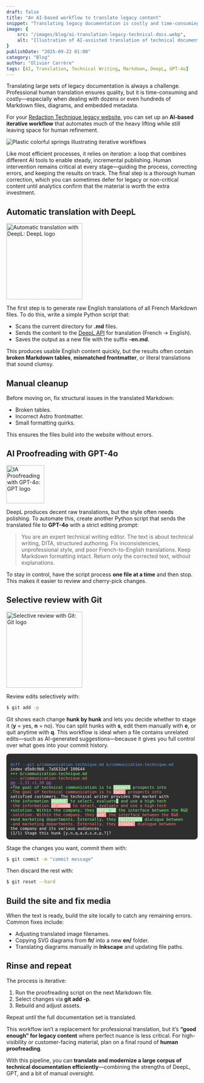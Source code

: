 ```yaml
---
draft: false
title: "An AI-based workflow to translate legacy content"
snippet: "Translating legacy documentation is costly and time-consuming. This post shows how I combined DeepL, GPT-4o, and a bit of manual editing to efficiently translate French Markdown files into polished English—good enough for legacy content and easy to iterate."
image: {
    src: "/images/blog/ai-translation-legacy-technical-docs.webp",
    alt: "Illustration of AI-assisted translation of technical documentation"
}
publishDate: "2025-09-22 01:00"
category: "Blog"
author: "Olivier Carrère"
tags: [AI, Translation, Technical Writing, Markdown, DeepL, GPT-4o]
---
```


Translating large sets of legacy documentation is always a challenge. Professional human translation ensures quality, but it is time-consuming and costly—especially when dealing with dozens or even hundreds of Markdown files, diagrams, and embedded metadata.

For your [Redaction Technique legacy website](https://docs.redaction-technique.org/), you can set up an **AI-based iterative workflow** that automates much of the heavy lifting while still leaving space for human refinement.

![Plastic colorful springs illustrating iterative workflows](/images/blog/ai-translation-legacy-technical-docs-large.webp)

Like most efficient processes, it relies on iteration: a loop that combines different AI tools to enable steady, incremental publishing. Human intervention remains critical at every stage—guiding the process, correcting errors, and keeping the results on track. The final step is a thorough human correction, which you can sometimes defer for legacy or non-critical content until analytics confirm that the material is worth the extra investment.

## Automatic translation with DeepL

<img src="/images/blog/DeepL_logo.svg" alt="Automatic translation with DeepL: DeepL logo" width="200">

The first step is to generate raw English translations of all French Markdown files. To do this, write a simple Python script that:

* Scans the current directory for **.md** files.
* Sends the content to the [DeepL API](https://www.deepl.com/docs-api) for translation (French → English).
* Saves the output as a new file with the suffix **-en.md**.

This produces usable English content quickly, but the results often contain **broken Markdown tables**, **mismatched frontmatter**, or literal translations that sound clumsy.

## Manual cleanup

Before moving on, fix structural issues in the translated Markdown:

* Broken tables.
* Incorrect Astro frontmatter.
* Small formatting quirks.

This ensures the files build into the website without errors.

## AI Proofreading with GPT-4o

<img src="/images/blog/ChatGPT-Logo.svg" alt="IA Proofreading with GPT-4o: GPT logo" width="100">

DeepL produces decent raw translations, but the style often needs polishing. To automate this, create another Python script that sends the translated file to **GPT-4o** with a strict editing prompt:

<blockquote>You are an expert technical writing editor. The text is about technical writing, DITA, structured authoring. Fix inconsistencies, unprofessional style, and poor French-to-English translations. Keep Markdown formatting intact. Return only the corrected text, without explanations.
</blockquote>

To stay in control, have the script process **one file at a time** and then stop. This makes it easier to review and cherry-pick changes.

## Selective review with Git

<img src="/images/blog/Git-logo.svg" alt="Selective review with Git: Git logo" width="200">

Review edits selectively with:

```bash
$ git add -p
```

Git shows each change **hunk by hunk** and lets you decide whether to stage it (**y** = yes, **n** = no). You can split hunks with **s**, edit them manually with **e**, or quit anytime with **q**. This workflow is ideal when a file contains unrelated edits—such as AI-generated suggestions—because it gives you full control over what goes into your commit history.

<div style="background-color:#2e2e2e; color:#ffffff; font-family: monospace; font-size: 0.75em; padding: 1em; white-space: pre-wrap; border-radius: 8px;">
<span style="color:#4da6ff;">diff --git a/communication-technique.md b/communication-technique.md</span>
index d5b0c9b8..7a5632af 100644
<span style="color:#7fff7f;">+++ b/communication-technique.md</span>
<span style="color:#ff7f7f;">--- a/communication-technique.md</span>
<span style="color:#b266ff;">@@ -1,31 +1,30 @@</span>
<span style="color:#7fff7f;">+The goal of technical communication is to <span style="color:#ffffff; background-color:#a0dca0;">convert</span> prospects into</span>
<span style="color:#ff7f7f;">-The goal of technical communication is to <span style="color:#ffffff; background-color:#ff9999;">turn </span> prospects into</span>
satisfied customers. The technical writer provides the market with
<span style="color:#7fff7f;">+the information <span style="color:#ffffff; background-color:#a0dca0;">needed </span> to select, evaluate<span style="color:#ffffff; background-color:#a0dca0;">,</span> and use a high-tech</span>
<span style="color:#ff7f7f;">-the information <span style="color:#ffffff; background-color:#ff9999;">it needs</span> to select, evaluate and use a high-tech</span>
<span style="color:#7fff7f;">+solution. Within the company, they <span style="color:#ffffff; background-color:#a0dca0;">serve as</span> the interface between the R&D</span>
<span style="color:#ff7f7f;">-solution. Within the company, they <span style="color:#ffffff; background-color:#ff9999;">are </span> the interface between the R&D</span>
<span style="color:#7fff7f;">+and marketing departments. Externally, they <span style="color:#ffffff; background-color:#a0dca0;">facilitate</span> dialogue between</span>
<span style="color:#ff7f7f;">-and marketing departments. Externally, they <span style="color:#ffffff; background-color:#ff9999;">create </span> dialogue between</span>
the company and its various audiences.
(1/1) Stage this hunk [y,n,q,a,d,s,e,p,?]?
</div>

Stage the changes you want, commit them with:

```bash
$ git commit -m "commit message"
```

Then discard the rest with:

```bash
$ git reset --hard
```

## Build the site and fix media

When the text is ready, build the site locally to catch any remaining errors. Common fixes include:

* Adjusting translated image filenames.
* Copying SVG diagrams from **fr/** into a new **en/** folder.
* Translating diagrams manually in **Inkscape** and updating file paths.

## Rinse and repeat

The process is iterative:

1. Run the proofreading script on the next Markdown file.
2. Select changes via **git add -p**.
3. Rebuild and adjust assets.

Repeat until the full documentation set is translated.

This workflow isn’t a replacement for professional translation, but it’s **“good enough” for legacy content** where perfect nuance is less critical. For high-visibility or customer-facing material, plan on a final round of **human proofreading**.

With this pipeline, you can **translate and modernize a large corpus of technical documentation efficiently**—combining the strengths of DeepL, GPT, and a bit of manual oversight.
